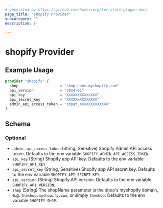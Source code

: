 ```yaml
---
# generated by https://github.com/hashicorp/terraform-plugin-docs
page_title: "shopify Provider"
subcategory: ""
description: |-
  
---
```


# shopify Provider



## Example Usage

```terraform
provider "shopify" {
  shop                   = "shop-name.myshopify.com"
  api_version            = "2024-01"
  api_key                = "XXXXXXXXXXXXXX"
  api_secret_key         = "XXXXXXXXXXXXXX"
  admin_api_access_token = "shpat_XXXXXXXXXXXXX"
}
```

<!-- schema generated by tfplugindocs -->
## Schema

### Optional

- `admin_api_access_token` (String, Sensitive) Shopify Admin API access token.  Defaults to the env variable `SHOPIFY_ADMIN_API_ACCESS_TOKEN`.
- `api_key` (String) Shopify app API key. Defaults to the env variable `SHOPIFY_API_KEY`.
- `api_secret_key` (String, Sensitive) Shopify app API secret key. Defaults to the env variable `SHOPIFY_API_SECRET_KEY`.
- `api_version` (String) Shopify API version. Defaults to the env variable `SHOPIFY_API_VERSION`.
- `shop` (String) The shopName parameter is the shop's myshopify domain, e.g. `theshop.myshopify.com`, or simply `theshop`. Defaults to the env variable `SHOPIFY_SHOP`.
